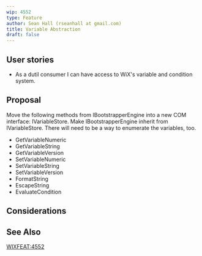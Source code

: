 ```yaml
---
wip: 4552
type: Feature
author: Sean Hall (rseanhall at gmail.com)
title: Variable Abstraction
draft: false
---
```


## User stories

* As a dutil consumer I can have access to WiX's variable and condition system.


## Proposal

Move the following methods from IBootstrapperEngine into a new COM interface: IVariableStore.
Make IBootstrapperEngine inherit from IVariableStore.
There will need to be a way to enumerate the variables, too.

* GetVariableNumeric
* GetVariableString
* GetVariableVersion
* SetVariableNumeric
* SetVariableString
* SetVariableVersion
* FormatString
* EscapeString
* EvaluateCondition

## Considerations


## See Also

[WIXFEAT:4552](http://wixtoolset.org/issues/4552/)
